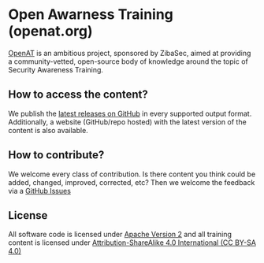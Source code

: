 # Open Awarness Training (openat.org)

[OpenAT](https://OpenAt.org) is an ambitious project, sponsored by ZibaSec, aimed at providing a community-vetted, open-source body of knowledge around the topic of Security Awareness Training. 

## How to access the content?

We publish the [latest releases on GitHub](https://github.com/OpenAwarenessTraining/OpenAwarenessTraining/releases) in every supported output format. Additionally, a website (GitHub/repo hosted) with the latest version of the content is also available.

## How to contribute?

We welcome every class of contribution. Is there content you think could be added, changed, improved, corrected, etc? Then we welcome the feedback via a [GitHub Issues](https://github.com/OpenAwarenessTraining/OpenAwarenessTraining/issues)

## License

All software code is licensed under [Apache Version 2](./LICENSE) and all training content is licensed under [Attribution-ShareAlike 4.0 International (CC BY-SA 4.0)](./LICENSE-CONTENT)